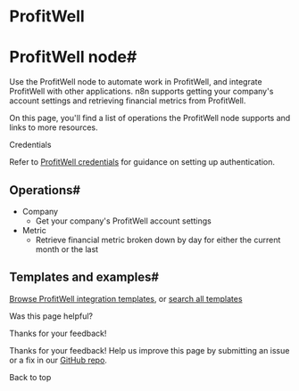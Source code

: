 # ProfitWell

[ ](https://github.com/n8n-io/n8n-docs/edit/main/docs/integrations/builtin/app-nodes/n8n-nodes-base.profitwell.md "Edit this page")

# ProfitWell node#

Use the ProfitWell node to automate work in ProfitWell, and integrate ProfitWell with other applications. n8n supports getting your company's account settings and retrieving financial metrics from ProfitWell.

On this page, you'll find a list of operations the ProfitWell node supports and links to more resources.

Credentials

Refer to [ProfitWell credentials](../../credentials/profitwell/) for guidance on setting up authentication. 

## Operations#

  * Company
    * Get your company's ProfitWell account settings
  * Metric
    * Retrieve financial metric broken down by day for either the current month or the last



## Templates and examples#

[Browse ProfitWell integration templates](https://n8n.io/integrations/profitwell/), or [search all templates](https://n8n.io/workflows/)

Was this page helpful? 

Thanks for your feedback! 

Thanks for your feedback! Help us improve this page by submitting an issue or a fix in our [GitHub repo](https://github.com/n8n-io/n8n-docs). 

Back to top 
